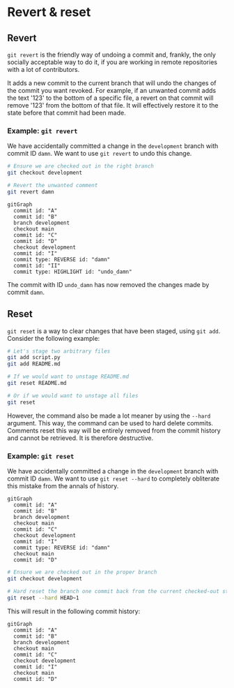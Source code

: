 # Revert & reset

## Revert

`git revert` is the friendly way of undoing a commit and, frankly, the only socially acceptable way to do it, if you are working in remote repositories with a lot of contributors.

It adds a new commit to the current branch that will undo the changes of the commit you want revoked. For example, if an unwanted commit adds the text '123' to the bottom of a specific file, a revert on that commit will remove '123' from the bottom of that file. It will effectively restore it to the state before that commit had been made.

### Example: `git revert`

We have accidentally committed a change in the `development` branch with commit ID `damn`. We want to use `git revert` to undo this change.

```bash
# Ensure we are checked out in the right branch
git checkout development

# Revert the unwanted comment
git revert damn
```

```mermaid
gitGraph
  commit id: "A"
  commit id: "B"
  branch development
  checkout main
  commit id: "C"
  commit id: "D"
  checkout development
  commit id: "I"
  commit type: REVERSE id: "damn"
  commit id: "II"
  commit type: HIGHLIGHT id: "undo_damn"
```

The commit with ID `undo_damn` has now removed the changes made by commit `damn`.

## Reset

`git reset` is a way to clear changes that have been staged, using `git add`. Consider the following example:

```bash
# Let's stage two arbitrary files
git add script.py
git add README.md

# If we would want to unstage README.md
git reset README.md

# Or if we would want to unstage all files
git reset
```

However, the command also be made a lot meaner by using the `--hard` argument. This way, the command can be used to hard delete commits. Comments reset this way will be entirely removed from the commit history and cannot be retrieved. It is therefore destructive.

### Example: `git reset`

We have accidentally committed a change in the `development` branch with commit ID `damn`. We want to use `git reset --hard` to completely obliterate this mistake from the annals of history.

```mermaid
gitGraph
  commit id: "A"
  commit id: "B"
  branch development
  checkout main
  commit id: "C"
  checkout development
  commit id: "I"
  commit type: REVERSE id: "damn"
  checkout main
  commit id: "D"
```

```bash
# Ensure we are checked out in the proper branch
git checkout development

# Hard reset the branch one commit back from the current checked-out state
git reset --hard HEAD~1
```

This will result in the following commit history:

```mermaid
gitGraph
  commit id: "A"
  commit id: "B"
  branch development
  checkout main
  commit id: "C"
  checkout development
  commit id: "I"
  checkout main
  commit id: "D"
```